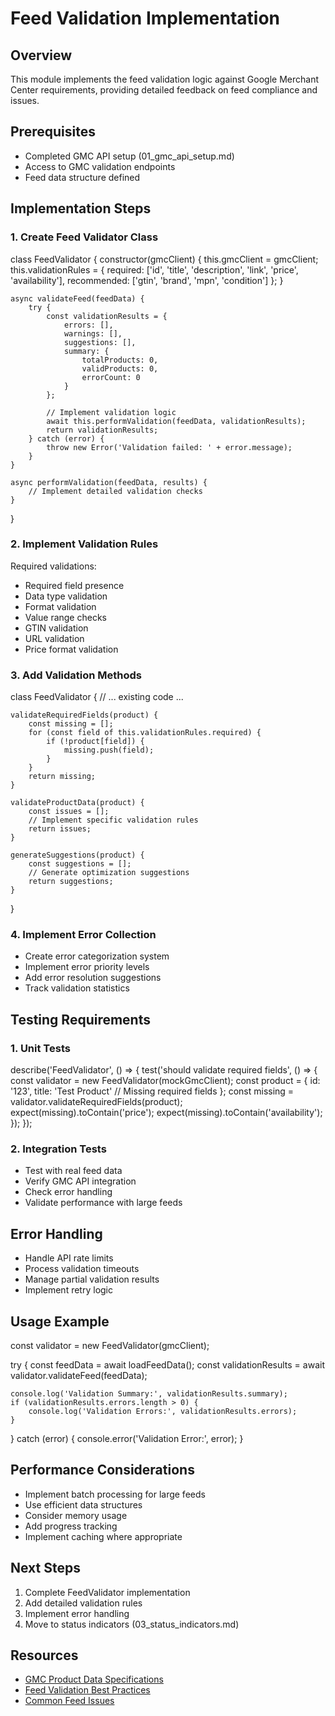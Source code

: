 # Feed Validation Implementation

## Overview
This module implements the feed validation logic against Google Merchant Center requirements, providing detailed feedback on feed compliance and issues.

## Prerequisites
- Completed GMC API setup (01_gmc_api_setup.md)
- Access to GMC validation endpoints
- Feed data structure defined

## Implementation Steps

### 1. Create Feed Validator Class
class FeedValidator {
    constructor(gmcClient) {
        this.gmcClient = gmcClient;
        this.validationRules = {
            required: ['id', 'title', 'description', 'link', 'price', 'availability'],
            recommended: ['gtin', 'brand', 'mpn', 'condition']
        };
    }

    async validateFeed(feedData) {
        try {
            const validationResults = {
                errors: [],
                warnings: [],
                suggestions: [],
                summary: {
                    totalProducts: 0,
                    validProducts: 0,
                    errorCount: 0
                }
            };

            // Implement validation logic
            await this.performValidation(feedData, validationResults);
            return validationResults;
        } catch (error) {
            throw new Error('Validation failed: ' + error.message);
        }
    }

    async performValidation(feedData, results) {
        // Implement detailed validation checks
    }
}


### 2. Implement Validation Rules
Required validations:
- Required field presence
- Data type validation
- Format validation
- Value range checks
- GTIN validation
- URL validation
- Price format validation

### 3. Add Validation Methods
class FeedValidator {
    // ... existing code ...

    validateRequiredFields(product) {
        const missing = [];
        for (const field of this.validationRules.required) {
            if (!product[field]) {
                missing.push(field);
            }
        }
        return missing;
    }

    validateProductData(product) {
        const issues = [];
        // Implement specific validation rules
        return issues;
    }

    generateSuggestions(product) {
        const suggestions = [];
        // Generate optimization suggestions
        return suggestions;
    }
}

### 4. Implement Error Collection
- Create error categorization system
- Implement error priority levels
- Add error resolution suggestions
- Track validation statistics

## Testing Requirements

### 1. Unit Tests
describe('FeedValidator', () => {
    test('should validate required fields', () => {
        const validator = new FeedValidator(mockGmcClient);
        const product = {
            id: '123',
            title: 'Test Product'
            // Missing required fields
        };
        const missing = validator.validateRequiredFields(product);
        expect(missing).toContain('price');
        expect(missing).toContain('availability');
    });
});


### 2. Integration Tests
- Test with real feed data
- Verify GMC API integration
- Check error handling
- Validate performance with large feeds

## Error Handling
- Handle API rate limits
- Process validation timeouts
- Manage partial validation results
- Implement retry logic

## Usage Example
const validator = new FeedValidator(gmcClient);

try {
    const feedData = await loadFeedData();
    const validationResults = await validator.validateFeed(feedData);
    
    console.log('Validation Summary:', validationResults.summary);
    if (validationResults.errors.length > 0) {
        console.log('Validation Errors:', validationResults.errors);
    }
} catch (error) {
    console.error('Validation Error:', error);
}

## Performance Considerations
- Implement batch processing for large feeds
- Use efficient data structures
- Consider memory usage
- Add progress tracking
- Implement caching where appropriate

## Next Steps
1. Complete FeedValidator implementation
2. Add detailed validation rules
3. Implement error handling
4. Move to status indicators (03_status_indicators.md)

## Resources
- [GMC Product Data Specifications](https://support.google.com/merchants/answer/7052112)
- [Feed Validation Best Practices](https://support.google.com/merchants/answer/6149970)
- [Common Feed Issues](https://support.google.com/merchants/answer/160161)
